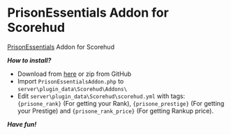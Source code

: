 # PrisonEssentials Addon for Scorehud
[PrisonEssentials](https://github.com/DaRealAqua/PrisonEssential/) Addon for Scorehud

***How to install?***
- Download from [here](https://www.mediafire.com/file/yhm5fhnd2ltrnud/PrisonEssentialsAddon.php/file) or zip from GitHub
- Import `PrisonEssentialsAddon.php` to `server\plugin_data\Scorehud\Addons\`
- Edit `server\plugin_data\Scorehud\scorehud.yml` with tags: `{prisone_rank}` (For getting your Rank), `{prisone_prestige}` (For getting your Prestige) and `{prisone_rank_price}` (For getting Rankup price).

***Have fun!***
